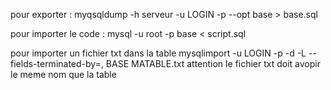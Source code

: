 pour exporter : 
myqsqldump -h serveur -u LOGIN -p --opt base > base.sql

pour importer le code :
mysql -u root -p base < script.sql

pour importer un fichier txt dans la table
mysqlimport -u LOGIN -p -d -L --fields-terminated-by=, BASE MATABLE.txt 
 attention le fichier txt doit avopir le meme nom que la table 
